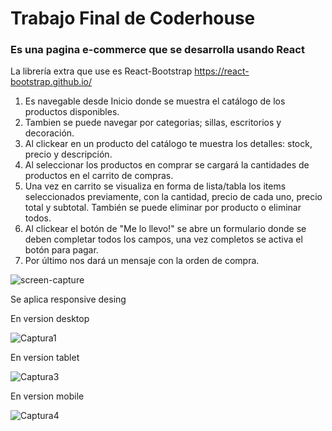 <h1>Trabajo Final de Coderhouse</h1>
<h3>Es una pagina e-commerce que se desarrolla usando React</h3>

La librería extra que use es React-Bootstrap https://react-bootstrap.github.io/

1. Es navegable desde Inicio donde se muestra el catálogo de los productos disponibles.
2. Tambien se puede navegar por categorias; sillas, escritorios y decoración.
3. Al clickear en un producto del catálogo te muestra los detalles: stock, precio y descripción.
4. Al seleccionar los productos en comprar se cargará la cantidades de productos en el carrito de compras. 
5. Una vez en carrito se visualiza en forma de lista/tabla los items seleccionados previamente, con la cantidad, precio de cada uno, precio total y subtotal. También se puede eliminar por producto o eliminar todos. 
6. Al clickear el botón de "Me lo llevo!" se abre un formulario donde se deben completar todos los campos, una vez completos se activa el botón para pagar. 
7. Por último nos dará un mensaje con la orden de compra. 

![screen-capture](https://github.com/dperezlaborda/curso-coderhouse/issues/11#issue-809475244)

Se aplica responsive desing

En version desktop

![Captura1](https://user-images.githubusercontent.com/55368538/104540315-f88cdc80-55fd-11eb-976e-40c2eea9fa96.PNG)

En version tablet

![Captura3](https://user-images.githubusercontent.com/55368538/104540442-3db10e80-55fe-11eb-8667-4372e4131be1.PNG)

En version mobile

![Captura4](https://user-images.githubusercontent.com/55368538/104540470-499cd080-55fe-11eb-8f12-9cba15290d3c.PNG)

